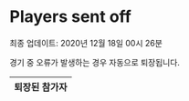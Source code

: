 # Players sent off
최종 업데이트: 2020년 12월 18일 00시 26분


경기 중 오류가 발생하는 경우 자동으로 퇴장됩니다.


| 퇴장된 참가자 |
|:---:|